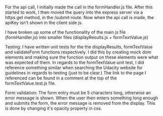 For the api call, I initially made the call in the formHandler.js file. After this started to work, I then moved the query into the express server via a https.get method, in the /submit route. Now when the api call is made, the apiKey isn't shown in the client side js. 

I have broken up some of the functionality of the main js file (formHandler.js) into smaller files (displayResults.js + formTextValue.js)

Testing: I have written unit tests for the the displayResults, formTextValue and validateForm functions respectively. I did this by creating mock dom elements and making sure the function output on these elements were what was expected of them. In regards to the formTextValue unit test, I did reference something similar when searching the Udacity website for guidelines in regards to testing (just to be clear.) The link to the page I referenced can be found in a comment at the top of the formTextValue.test.js file. 

Form validation: The form entry must be 5 characters long, otherwise an error message is shown. When the user then enters something long enough and submits the form, the error message is removed from the display. This is done by changing it's opacity property in css. 


> 
